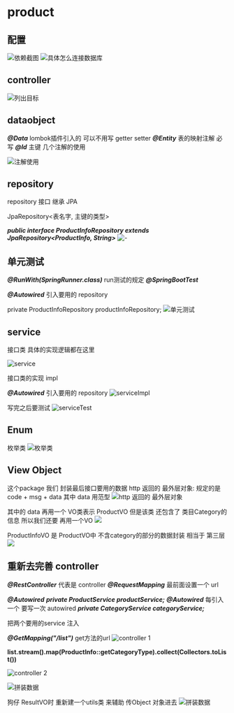 # product

## 配置
![依赖截图](https://github.com/Francis11h/product/blob/master/image/1.png)
![具体怎么连接数据库](https://github.com/Francis11h/product/blob/master/image/2.png)


## controller
![列出目标](https://github.com/Francis11h/product/blob/master/image/6.png)

## dataobject
***@Data***      lombok插件引入的 可以不用写 getter setter
***@Entity***    表的映射注解 必写
***@Id***        主键
几个注解的使用

![注解使用](https://github.com/Francis11h/product/blob/master/image/3.png)
    
## repository


repository 接口 继承 JPA

JpaRepository<表名字, 主键的类型>

***public interface ProductInfoRepository extends JpaRepository<ProductInfo, String>***
![-](https://github.com/Francis11h/product/blob/master/image/4.png)


## 单元测试

***@RunWith(SpringRunner.class)***      run测试的规定
***@SpringBootTest***                   

***@Autowired***   引入要用的 repository

private ProductInfoRepository productInfoRepository;
![单元测试](https://github.com/Francis11h/product/blob/master/image/5.png)


## service

接口类 具体的实现逻辑都在这里

![service](https://github.com/Francis11h/product/blob/master/image/7.png)

接口类的实现 impl

***@Autowired***   引入要用的 repository 
![serviceImpl](https://github.com/Francis11h/product/blob/master/image/8.png)

写完之后要测试 
![serviceTest](https://github.com/Francis11h/product/blob/master/image/10.png)


## Enum

枚举类
![枚举类](https://github.com/Francis11h/product/blob/master/image/9.png)




## View Object

这个package 我们 封装最后接口要用的数据 
http  返回的 最外层对象: 规定的是 code + msg + data
其中 data 用范型
![http 返回的 最外层对象](https://github.com/Francis11h/product/blob/master/image/11.png)

其中的 data 再用一个 VO类表示 ProductVO 
但是该类 还包含了 类目Category的信息 所以我们还要 再用一个VO
![](https://github.com/Francis11h/product/blob/master/image/12.png)

ProductInfoVO 是 ProductVO中 不含category的部分的数据封装 相当于 第三层
![](https://github.com/Francis11h/product/blob/master/image/13.png)




## 重新去完善 controller

***@RestController***  代表是 controller
***@RequestMapping***   最前面设置一个 url

***@Autowired***
***private ProductService productService;***
***@Autowired***  每引入一个 要写一次 autowired
***private CategoryService categoryService;***

把两个要用的service 注入

***@GetMapping("/list")***   get方法的url
![controller 1](https://github.com/Francis11h/product/blob/master/image/14.png)

**list.stream().map(ProductInfo::getCategoryType).collect(Collectors.toList())**

![controller 2](https://github.com/Francis11h/product/blob/master/image/15.png)

![拼装数据](https://github.com/Francis11h/product/blob/master/image/16.png)



狗仔 ResultVO时 重新建一个utils类 来辅助 
传Object 对象进去
![拼装数据](https://github.com/Francis11h/product/blob/master/image/17.png)